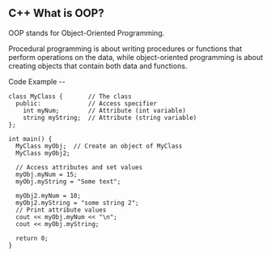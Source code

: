## C++ What is OOP?

OOP stands for Object-Oriented Programming.

Procedural programming is about writing procedures or functions that perform operations on the data, while object-oriented programming is about creating objects that contain both data and functions.

Code Example -- 

```
class MyClass {       // The class
  public:             // Access specifier
    int myNum;        // Attribute (int variable)
    string myString;  // Attribute (string variable)
};

int main() {
  MyClass myObj;  // Create an object of MyClass
  MyClass myObj2;

  // Access attributes and set values
  myObj.myNum = 15; 
  myObj.myString = "Some text";

  myObj2.myNum = 10;
  myObj2.myString = "some string 2";
  // Print attribute values
  cout << myObj.myNum << "\n";
  cout << myObj.myString;
  
  return 0;
}

``` 